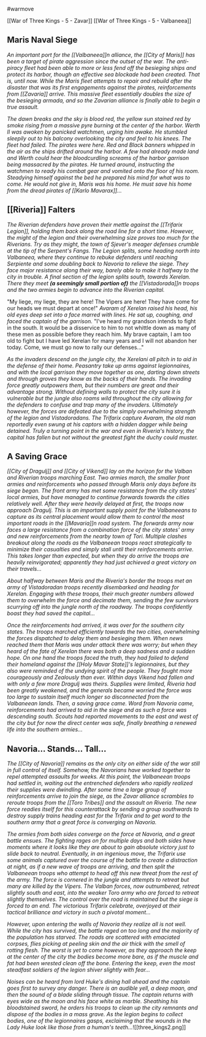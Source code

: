 #warmove 

[[War of Three Kings - 5 - Zavar]]
[[War of Three Kings - 5 - Valbaneea]]

## Maris Naval Siege
*An important port for the [[Valbaneea]]n alliance, the [[City of Maris]] has been a target of pirate aggression since the outset of the war. The anti-piracy fleet had been able to more or less fend off the besieging ships and protect its harbor, though an effective sea blockade had been created. That is, until now. While the Maris fleet attempts to repair and rebuild after the disaster that was its first engagements against the pirates, reinforcements from [[Zavaria]] arrive. This massive fleet essentially doubles the size of the besieging armada, and so the Zavarian alliance is finally able to begin a true assault.*

*The dawn breaks and the sky is blood red, the yellow sun stained red by smoke rising from a massive pyre burning at the center of the harbor. Werth II was awoken by panicked watchmen, urging him awake. He stumbled sleepily out to his balcony overlooking the city and feel to his knees. The fleet had failed. The pirates were here. Red and Black banners whipped in the air as the ships drifted around the harbor. A few had already made land and Werth could hear the bloodcurdling screams of the harbor garrison being massacred by the pirates. He turned around, instructing the watchmen to ready his combat gear and vomited onto the floor of his room. Steadying himself against the bed he prepared his mind for what was to come. He would not give in, Maris was his home. He must save his home from the dread pirates of [[Karlo Mavarax]]...*

## [[Riveria]] Falters
*The Riverian defenders have proven their mettle against the [[Trifarix Legion]], holding them back along the road line for a short time. However, the might of the legion and their overwhelming size proves too much for the Riverians. Try as they might, the town of Sjever's meager defenses crumble at the tip of the Serpent's Fangs. The Legion splits, some heading north into Valbaneea, where they continue to rebuke defenders until reaching Serpiente and some doubling back to Navoria to relieve the siege. They face major resistance along their way, barely able to make it halfway to the city in trouble. A final section of the legion splits south, towards Xerelan. There they meet **(a seemingly small portion of)** the [[Vistadorada]]n troops and the two armies begin to advance into the Riverian capital.*

"My liege, my liege, they are here! The Vipers are here! They have come for our heads we must depart at once!"
*Avaram of Xerelan raised his head, his old eyes deep set into a face marred with lines. He sat up, coughing, and faced the captain of the garrison.*
"I've heard my grandson intends to fight in the south. It would be a disservice to him to not whittle down as many of these men as possible before they reach him. My brave captain, I am too old to fight but I have led Xerelan for many years and I will not abandon her today. Come, we must go now to rally our defenses..."

*As the invaders descend on the jungle city, the Xerelani all pitch in to aid in the defense of their home. Peasantry take up arms against legionnaires, and with the local garrison they move together as one, darting down streets and through groves they know as the backs of their hands. The invading force greatly outpowers them, but their numbers are great and their advantage strong. Without defining walls to protect the city sure it is vulnerable but the jungle also roams wild throughout the city allowing for the defenders to confuse and trap many of the invaders. Ultimately however, the forces are defeated due to the simply overwhelming strength of the legion and Vistadoradans. The Trifarix capture Avaram, the old man reportedly even swung at his captors with a hidden dagger while being detained. Truly a turning point in the war and even in Riveria's history, the capital has fallen but not without the greatest fight the duchy could muster.*

## A Saving Grace
*[[City of Dragulj]] and [[City of Vikend]] lay on the horizon for the Valban and Riverian troops marching East. Two armies march, the smaller front armies and reinforcements who passed through Maris only days before its siege began. The front army has met some resistance from the city states' local armies, but have managed to continue forwards towards the cities relatively well. After they were heavily delayed at first, the troops now approach Dragulj. This is an important supply point for the Valbaneeans to capture as its central placement would allow them to control the most important roads in the [[Mavaria]]n road system. The forwards army now faces a large resistance from a combination force of the city states' army and new reinforcements from the nearby town of Tori. Multiple clashes breakout along the roads as the Valbaneean troops react strategically to minimize their casualties and simply stall until their reinforcements arrive. This takes longer than expected, but when they do arrive the troops are heavily reinvigorated; apparently they had just achieved a great victory on their travels...*

*About halfway between Maris and the Riveria's border the troops met an army of Vistadoradan troops recently disembarked and heading for Xerelan. Engaging with these troops, their much greater numbers allowed them to overwhelm the force and decimate them, sending the few survivors scurrying off into the jungle north of the roadway. The troops confidently boast they had saved the capital...*

*Once the reinforcements had arrived, it was over for the southern city states. The troops marched efficiently towards the two cities, overwhelming the forces dispatched to delay them and besieging them. When news reached them that Maris was under attack there was worry; but when they heard of the fate of Xerelan there was both a deep sadness and a sudden hope. On one hand the troops faced the truth, they had failed to defend their homeland against the [[Holy Mavar State]]'s legionnaires, but they also were reminded of the undying spirit of the people. They fought more courageously and Zealously than ever. Within days Vikend had fallen and with only a few more Dragulj was theirs. Supplies were limited, Riveria had been greatly weakened, and the generals became worried the force was too large to sustain itself much longer so disconnected from the Valbaneean lands. Then, a saving grace came. Word from Navoria came, reinforcements had arrived to aid in the siege and as such a force was descending south. Scouts had reported movements to the east and west of the city but for now the direct center was safe, finally breathing a renewed life into the southern armies...*

## Navoria... Stands... Tall...
*The [[City of Navoria]] remains as the only city on either side of the war still in full control of itself. Somehow, the Navorians have worked together to repel attempted assaults for weeks. At this point, the Valbaneean troops had settled in, waiting out the entrenched defenders who rapidly realized their supplies were dwindling. After some time a large group of reinforcements arrive to join the siege, as the Zavar alliance scrambles to reroute troops from the [[Toro Tribes]] and the assault on Riveria. The new force readies itself for this counterattack by sending a group southwards to destroy supply trains heading east for the Trifarix and to get word to the southern army that a great force is converging on Navoria.*

*The armies from both sides converge on the force at Navoria, and a great battle ensues. The fighting rages on for multiple days and both sides have moments where it looks like they are about to gain absolute victory just to slide back to neutral. Eventually, in an ingenious move, the Trifarix use some animals captured over the course of the battle to create a distraction at night, as if a new wave of troops are arriving, and then split the Valbaneean troops who attempt to head off this new threat from the rest of the army. The force is cornered in the jungle and attempts to retreat but many are killed by the Vipers. The Valban forces, now outnumbered, retreat slightly south and east, into the weaker Toro army who are forced to retreat slightly themselves. The control over the road is maintained but the siege is forced to an end. The victorious Trifarix celebrate, overjoyed at their tactical brilliance and victory in such a pivotal moment...*

*However, upon entering the walls of Navoria they realize all is not well. While the city has survived, the battle raged on too long and the majority of the population has starved. The roads are scattered with emaciated corpses, flies picking at peeling skin and the air thick with the smell of rotting flesh. The worst is yet to come however, as they approach the keep at the center of the city the bodies become more bare, as if the muscle and fat had been wrested clean off the bone. Entering the keep, even the most steadfast soldiers of the legion shiver slightly with fear...*

*Noises can be heard from lord Huke's dining hall ahead and the captain goes first to survey any danger. There is an audible yell, a deep moan, and then the sound of a blade sliding through tissue. The captain returns with eyes wide as the moon and his face white as marble. Sheathing his bloodstained sword, he orders his troops to clean up the city remnants and dispose of the bodies in a mass grave. As the legion begins to collect bodies, one of the legionnaires gasps, exclaiming that the wounds in the Lady Huke look like those from a human's teeth...*![[three_kings2.png]]